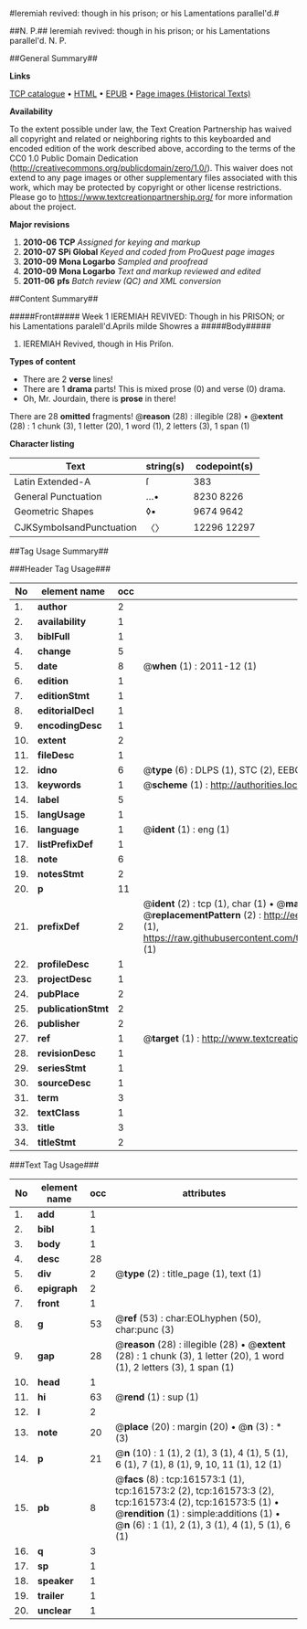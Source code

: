 #Ieremiah revived: though in his prison; or his Lamentations parallel'd.#

##N. P.##
Ieremiah revived: though in his prison; or his Lamentations parallel'd.
N. P.

##General Summary##

**Links**

[TCP catalogue](http://www.ota.ox.ac.uk/tcp/)  • 
[HTML](http://tei.it.ox.ac.uk/tcp/Texts-HTML/free/A74/A74793.html)  • 
[EPUB](http://tei.it.ox.ac.uk/tcp/Texts-EPUB/free/A74/A74793.epub) • 
[Page images (Historical Texts)](https://historicaltexts.jisc.ac.uk/eebo-50811953e)

**Availability**

To the extent possible under law, the Text Creation Partnership has waived all copyright and related or neighboring rights to this keyboarded and encoded edition of the work described above, according to the terms of the CC0 1.0 Public Domain Dedication (http://creativecommons.org/publicdomain/zero/1.0/). This waiver does not extend to any page images or other supplementary files associated with this work, which may be protected by copyright or other license restrictions. Please go to https://www.textcreationpartnership.org/ for more information about the project.

**Major revisions**

1. __2010-06__ __TCP__ *Assigned for keying and markup*
1. __2010-07__ __SPi Global__ *Keyed and coded from ProQuest page images*
1. __2010-09__ __Mona Logarbo__ *Sampled and proofread*
1. __2010-09__ __Mona Logarbo__ *Text and markup reviewed and edited*
1. __2011-06__ __pfs__ *Batch review (QC) and XML conversion*

##Content Summary##

#####Front#####
Week 1 IEREMIAH REVIVED: Though in his PRISON; or his Lamentations paralell'd.Aprils milde Showres a
#####Body#####

1. IEREMIAH Revived, though in His Priſon.

**Types of content**

  * There are 2 **verse** lines!
  * There are 1 **drama** parts! This is mixed prose (0) and verse (0) drama.
  * Oh, Mr. Jourdain, there is **prose** in there!

There are 28 **omitted** fragments! 
 @__reason__ (28) : illegible (28)  •  @__extent__ (28) : 1 chunk (3), 1 letter (20), 1 word (1), 2 letters (3), 1 span (1)

**Character listing**


|Text|string(s)|codepoint(s)|
|---|---|---|
|Latin Extended-A|ſ|383|
|General Punctuation|…•|8230 8226|
|Geometric Shapes|◊▪|9674 9642|
|CJKSymbolsandPunctuation|〈〉|12296 12297|

##Tag Usage Summary##

###Header Tag Usage###

|No|element name|occ|attributes|
|---|---|---|---|
|1.|__author__|2||
|2.|__availability__|1||
|3.|__biblFull__|1||
|4.|__change__|5||
|5.|__date__|8| @__when__ (1) : 2011-12 (1)|
|6.|__edition__|1||
|7.|__editionStmt__|1||
|8.|__editorialDecl__|1||
|9.|__encodingDesc__|1||
|10.|__extent__|2||
|11.|__fileDesc__|1||
|12.|__idno__|6| @__type__ (6) : DLPS (1), STC (2), EEBO-CITATION (1), OCLC (1), VID (1)|
|13.|__keywords__|1| @__scheme__ (1) : http://authorities.loc.gov/ (1)|
|14.|__label__|5||
|15.|__langUsage__|1||
|16.|__language__|1| @__ident__ (1) : eng (1)|
|17.|__listPrefixDef__|1||
|18.|__note__|6||
|19.|__notesStmt__|2||
|20.|__p__|11||
|21.|__prefixDef__|2| @__ident__ (2) : tcp (1), char (1)  •  @__matchPattern__ (2) : ([0-9\-]+):([0-9IVX]+) (1), (.+) (1)  •  @__replacementPattern__ (2) : http://eebo.chadwyck.com/downloadtiff?vid=$1&page=$2 (1), https://raw.githubusercontent.com/textcreationpartnership/Texts/master/tcpchars.xml#$1 (1)|
|22.|__profileDesc__|1||
|23.|__projectDesc__|1||
|24.|__pubPlace__|2||
|25.|__publicationStmt__|2||
|26.|__publisher__|2||
|27.|__ref__|1| @__target__ (1) : http://www.textcreationpartnership.org/docs/. (1)|
|28.|__revisionDesc__|1||
|29.|__seriesStmt__|1||
|30.|__sourceDesc__|1||
|31.|__term__|3||
|32.|__textClass__|1||
|33.|__title__|3||
|34.|__titleStmt__|2||


###Text Tag Usage###

|No|element name|occ|attributes|
|---|---|---|---|
|1.|__add__|1||
|2.|__bibl__|1||
|3.|__body__|1||
|4.|__desc__|28||
|5.|__div__|2| @__type__ (2) : title_page (1), text (1)|
|6.|__epigraph__|2||
|7.|__front__|1||
|8.|__g__|53| @__ref__ (53) : char:EOLhyphen (50), char:punc (3)|
|9.|__gap__|28| @__reason__ (28) : illegible (28)  •  @__extent__ (28) : 1 chunk (3), 1 letter (20), 1 word (1), 2 letters (3), 1 span (1)|
|10.|__head__|1||
|11.|__hi__|63| @__rend__ (1) : sup (1)|
|12.|__l__|2||
|13.|__note__|20| @__place__ (20) : margin (20)  •  @__n__ (3) : * (3)|
|14.|__p__|21| @__n__ (10) : 1 (1), 2 (1), 3 (1), 4 (1), 5 (1), 6 (1), 7 (1), 8 (1), 9, 10, 11 (1), 12 (1)|
|15.|__pb__|8| @__facs__ (8) : tcp:161573:1 (1), tcp:161573:2 (2), tcp:161573:3 (2), tcp:161573:4 (2), tcp:161573:5 (1)  •  @__rendition__ (1) : simple:additions (1)  •  @__n__ (6) : 1 (1), 2 (1), 3 (1), 4 (1), 5 (1), 6 (1)|
|16.|__q__|3||
|17.|__sp__|1||
|18.|__speaker__|1||
|19.|__trailer__|1||
|20.|__unclear__|1||
